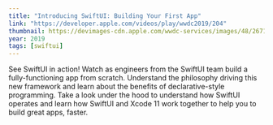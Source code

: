 ```yaml
---
title: "Introducing SwiftUI: Building Your First App"
link: "https://developer.apple.com/videos/play/wwdc2019/204"
thumbnail: https://devimages-cdn.apple.com/wwdc-services/images/48/2671/2671_wide_250x141_2x.jpg
year: 2019
tags: [swiftui]
---
```


See SwiftUI in action! Watch as engineers from the SwiftUI team build a fully-functioning app from scratch. Understand the philosophy driving this new framework and learn about the benefits of declarative-style programming. Take a look under the hood to understand how SwiftUI operates and learn how SwiftUI and Xcode 11 work together to help you to build great apps, faster.
